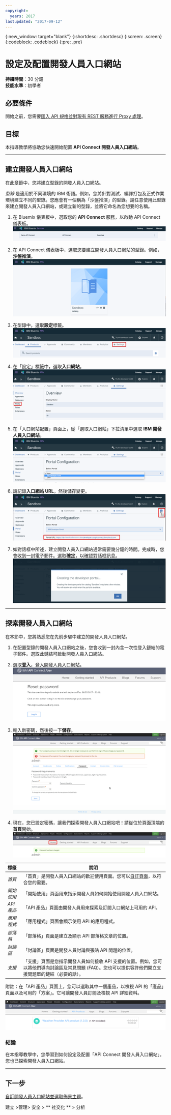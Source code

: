 ```yaml
---
copyright:
  years: 2017
lastupdated: "2017-09-12"
---
```


{:new_window: target="blank"}
{:shortdesc: .shortdesc}
{:screen: .screen}
{:codeblock: .codeblock}
{:pre: .pre}

# 設定及配置開發人員入口網站
**持續時間**：30 分鐘  
**技能水準**：初學者  

## 必要條件
開始之前，您需要[匯入 API 規格並對現有 REST 服務進行 Proxy 處理](tut_rest_landing.html)。

## 目標
本指導教學將協助您快速開始配置 **API Connect 開發人員入口網站**。 

---

## 建立開發人員入口網站
在此章節中，您將建立型錄的開發人員入口網站。

*型錄* 是適用於不同環境的 IBM 術語。例如，您將針對測試、編譯打包及正式作業環境建立不同的型錄。您應會有一個稱為「沙盤推演」的型錄。請任意使用此型錄來建立開發人員入口網站，或建立新的型錄，並將它命名為您想要的名稱。

1. 在 Bluemix 儀表板中，選取您的 **API Connect** 服務，以啟動 API Connect 儀表板。
![API Connect 服務](images/11-Bluemix-Dashboard.png)

2. 在 API Connect 儀表板中，選取您要建立開發人員入口網站的型錄。例如，**沙盤推演**。
![型錄](images/12-APIC-Dashboard.png)

3. 在型錄中，選取**設定**標籤。  
  ![型錄設定](images/13-catalog-settings.png)

4. 在「設定」標籤中，選取**入口網站**。  
  ![入口網站配置](images/14-catalog-portal.png)

5. 在「入口網站配置」頁面上，從「選取入口網站」下拉清單中選取 **IBM 開發人員入口網站**。
  ![IBM 開發人員入口網站](images/15-IBM-developer-portal.png) 

6. 請記錄**入口網站 URL**，然後儲存變更。  
  ![儲存設定](images/16-save-settings.png)
  
7. 如對話框中所述，建立開發人員入口網站通常需要幾分鐘的時間。完成時，您會收到一封電子郵件。選取**確定**，以確認對話框訊息。  
  ![確定](images/17-OK.png)

---

## 探索開發人員入口網站
在本節中，您將熟悉您在先前步驟中建立的開發人員入口網站。

1. 在配置型錄的開發人員入口網站之後，您會收到一封內含一次性登入鏈結的電子郵件。選取此鏈結可啟動開發人員入口網站。

2. 選取**登入**，登入開發人員入口網站。
![登入](images/22-login.png)

3. 輸入新密碼，然後按一下**儲存**。  
  ![輸入新密碼](images/23-password.png)

4. 現在，您已設定密碼，讓我們探索開發人員入口網站吧！請從位於頁面頂端的**首頁**開始。  
  ![「首頁」功能表](images/24-pwsaved.png)
  
| 標籤              | 說明| 
|:---------------- | -------------------- | 
| _首頁_       | 「首頁」是開發人員入口網站的歡迎使用頁面。您可以[自訂頁面](tut_custom_dev_portal.html)，以符合您的需要。| 
| _開始使用_       | 「開始使用」頁面用來指示開發人員如何開始使用開發人員入口網站。|
| _API 產品_ | 「API 產品」頁面由開發人員用來探索及訂閱入口網站上可用的 API。| 
| _應用程式_ | 「應用程式」頁面會顯示使用 API 的應用程式。| 
| _部落格_ | 「部落格」頁面是建立及顯示 API 部落格文章的位置。| 
| _討論區_ | 「討論區」頁面是開發人員討論與張貼 API 問題的位置。| 
| _支援_ | 「支援」頁面是您指示開發人員如何接收 API 支援的位置。例如，您可以將他們導向討論區及常見問題 (FAQ)。您也可以提供容許他們開立支援問題單的鏈結（必要的話）。| 

附註：在「API 產品」頁面上，您可以選取其中一個產品，以檢視 API 的「產品」頁面以及可用的「方案」。它可讓開發人員訂閱及檢視 API 詳細資料。 

  ![API 產品](images/27-api-products.png)

### 結論
在本指導教學中，您學習到如何設定及配置「API Connect 開發人員入口網站」。您也已探索開發人員入口網站。

---

## 下一步

[自訂開發人員入口網站並選取佈景主題](tut_custom_dev_portal.html)。

建立 >管理> 安全 > ** 社交化 ** > 分析
